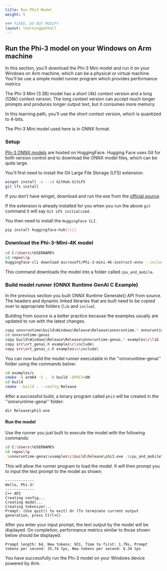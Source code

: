 ```yaml
---
title: Run Phi3 Model
weight: 5

### FIXED, DO NOT MODIFY
layout: learningpathall
---
```


## Run the Phi-3 model on your Windows on Arm machine

In this section, you'll download the Phi-3 Mini model and run it on your Windows on Arm machine, which can be a physical or virtual machine. You'll be use a simple model runner program which provides performance metrics

The Phi-3 Mini (3.3B) model has a short (4k) context version and a long (128k) context version. The long context version can accept much longer prompts and produces longer output text, but it consumes more memory.

In this learning path, you'll use the short context version, which is quantized to 4-bits.

The Phi-3 Mini model used here is in ONNX format.

### Setup

[Phi-3 ONNX models](https://huggingface.co/microsoft/Phi-3-mini-4k-instruct-onnx) are hosted on HuggingFace.
Hugging Face uses Git for both version control and to download the ONNX model files, which can be quite large.

You'll first need to install the Git Large File Storage (LFS) extension:

``` bash
winget install -e --id GitHub.GitLFS
git lfs install
```
If you don’t have winget, download and run the exe from the [official source](https://docs.github.com/en/repositories/working-with-files/managing-large-files/installing-git-large-file-storage?platform=windows).

If the extension is already installed for you when you run the above ``git`` command it will say ``Git LFS initialized``.

You then need to install the ``HuggingFace CLI``.

``` bash
pip install huggingface-hub[cli]
```

### Download the Phi-3-Mini-4K model

``` bash
cd C:\Users\%USERNAME%
cd repos\lp
huggingface-cli download microsoft/Phi-3-mini-4k-instruct-onnx --include cpu_and_mobile/cpu-int4-rtn-block-32-acc-level-4/* --local-dir .
```
This command downloads the model into a folder called `cpu_and_mobile`.

### Build model runner (ONNX Runtime GenAI C Example)

In the previous section you built ONNX Runtime Generate() API from source. The headers and dynamic linked libraries that are built need to be copied over to appropriate folders (``lib`` and ``inclue``).

Building from source is a better practice because the examples usually are updated to run with the latest changes.

``` bash
copy onnxruntime\build\Windows\Release\Release\onnxruntime.* onnxruntime-genai\examples\c\lib
cd onnxruntime-genai
copy build\Windows\Release\Release\onnxruntime-genai.* examples\c\lib
copy src\ort_genai.h examples\c\include\
copy src\ort_genai_c.h examples\c\include\
```

You can now build the model runner executable in the ''onnxruntime-genai'' folder using the commands below:

``` bash
cd examples/c
cmake -A arm64 -S . -B build -DPHI3=ON
cd build
cmake --build . --config Release
```

After a successful build, a binary program called `phi3` will be created in the ''onnxruntime-genai'' folder:

```output
dir Release\phi3.exe
```

#### Run the model

Use the runner you just built to execute the model with the following commands:

``` bash
cd C:\Users\%USERNAME%
cd repos\lp
.\onnxruntime-genai\examples\c\build\Release\phi3.exe .\cpu_and_mobile\cpu-int4-rtn-block-32-acc-level-4\ cpu
```

This will allow the runner program to load the model. It will then prompt you to input the text prompt to the model as shown:

```output
-------------
Hello, Phi-3!
-------------
C++ API
Creating config...
Creating model...
Creating tokenizer...
Prompt: (Use quit() to exit) Or (To terminate current output generation, press Ctrl+C)
``` 

After you enter your input prompt, the text output by the model will be displayed. On completion, performance metrics similar to those shown below should be displayed:

```
Prompt length: 64, New tokens: 931, Time to first: 1.79s, Prompt tokens per second: 35.74 tps, New tokens per second: 6.34 tps
```
You have successfully run the Phi-3 model on your Windows device powered by Arm.
